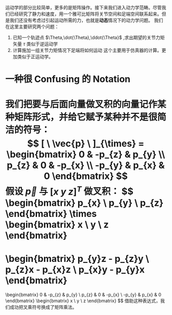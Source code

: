 运动学的部分比较简单，更多的是矩阵操作。接下来我们进入动力学范畴。尽管我们已经研究了静力和速度，用一个雅可比矩阵将关节空间和足端空间联系起来。但是我们还没有考虑过引起运动所需的力，也就是**动态**情况下的动力学问题。
我们在这里主要研究两个问题：
1. 已知一个轨迹点 $\Theta,\dot{\Theta},\ddot{\Theta}$ ,求出期望的关节力矩矢量 $\tau$
	类似于逆运动学
2. 计算施加一组关节力矩情况下足端将如何运动
	这个主要用于仿真器的计算。更加类似于正运动学。
# 一种很 Confusing 的 Notation
我们把要与后面向量做叉积的向量记作某种矩阵形式，并给它赋予某种并不是很简洁的符号：
$$
[ \ \vec{p} \ ]_{\times} = 
\begin{bmatrix}
0 & -p_{z} & p_{y} \\
p_{z} & 0 & -p_{x} \\
-p_{y} & p_{x} & 0
\end{bmatrix}
$$
假设 $\vec{p}$ 与 $[x \ y \ z]^{T}$ 做叉积：
$$
\begin{bmatrix}
p_{x} \\
p_{y} \\
p_{z}
\end{bmatrix}
\times
\begin{bmatrix}
x \\
y \\
z
\end{bmatrix}
=
\begin{bmatrix}
p_{y}z - p_{z}y \\
p_{z}x - p_{x}z \\
p_{x}y - p_{y}x
\end{bmatrix}
=
\begin{bmatrix}
0 & -p_{z} & p_{y} \\
p_{z} & 0 & -p_{x} \\
-p_{y} & p_{x} & 0
\end{bmatrix}
\begin{bmatrix}
x \\
y \\
z
\end{bmatrix}
$$
借助这种表达式，我们成功把叉乘符号换成了矩阵乘法。